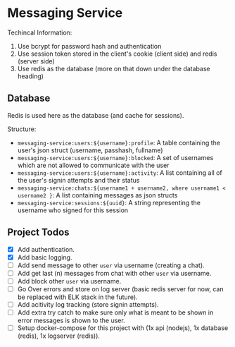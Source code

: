 # Messaging Service


Techincal Information:

1. Use bcrypt for password hash and authentication
2. Use session token stored in the client's cookie (client side) and redis (server side)
3. Use redis as the database (more on that down under the database heading)


## Database

Redis is used here as the database (and cache for sessions).

Structure:
* `messaging-service:users:${username}:profile`:  A table containing the user's json struct (username, passhash, fullname)
* `messaging-service:users:${username}:blocked`:  A set of usernames which are not allowed to communicate with the user
* `messaging-service:users:${username}:activity`: A list containing all of the user's signin attempts and their status
* `messaging-service:chats:${username1 + username2, where username1 < username2 }`: A list containing messages as json structs
* `messaging-service:sessions:${uuid}`: A string representing the username who signed for this session

## Project Todos

* [X] Add authentication.
* [X] Add basic logging.
* [ ] Add send message to other `user` via username (creating a chat).
* [ ] Add get last (n) messages from chat with other `user` via username.
* [ ] Add block other `user` via username.
* [ ] Go Over errors and store on log server (basic redis server for now, can be replaced with ELK stack in the future).
* [ ] Add acitivity log tracking (store signin attempts).
* [ ] Add extra try catch to make sure only what is meant to be shown in error messages is shown to the user.
* [ ] Setup docker-compose for this project with (1x api (nodejs), 1x database (redis), 1x logserver (redis)).
